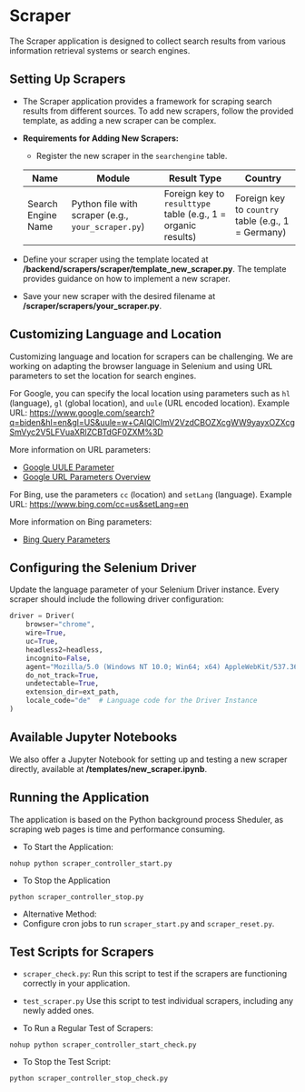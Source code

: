 # Scraper

The Scraper application is designed to collect search results from various information retrieval systems or search engines.

## Setting Up Scrapers

- The Scraper application provides a framework for scraping search results from different sources. To add new scrapers, follow the provided template, as adding a new scraper can be complex.

- **Requirements for Adding New Scrapers:**
  - Register the new scraper in the `searchengine` table.

  | Name                  | Module                           | Result Type                | Country                 |
  |-----------------------|----------------------------------|----------------------------|-------------------------|
  | Search Engine Name    | Python file with scraper (e.g., `your_scraper.py`) | Foreign key to `resulttype` table (e.g., 1 = organic results) | Foreign key to `country` table (e.g., 1 = Germany) |

- Define your scraper using the template located at **/backend/scrapers/scraper/template_new_scraper.py**. The template provides guidance on how to implement a new scraper.
- Save your new scraper with the desired filename at **/scraper/scrapers/your_scraper.py**.

## Customizing Language and Location

Customizing language and location for scrapers can be challenging. We are working on adapting the browser language in Selenium and using URL parameters to set the location for search engines.

For Google, you can specify the local location using parameters such as `hl` (language), `gl` (global location), and `uule` (URL encoded location). Example URL:
https://www.google.com/search?q=biden&hl=en&gl=US&uule=w+CAIQICImV2VzdCBOZXcgWW9yayxOZXcgSmVyc2V5LFVuaXRlZCBTdGF0ZXM%3D

More information on URL parameters:
- [Google UULE Parameter](https://valentin.app/uule.html)
- [Google URL Parameters Overview](https://padavvan.github.io/)

For Bing, use the parameters `cc` (location) and `setLang` (language). Example URL:
https://www.bing.com/cc=us&setLang=en

More information on Bing parameters:
- [Bing Query Parameters](https://github.com/MicrosoftDocs/bing-docs/blob/main/bing-docs/bing-news-search/reference/query-parameters.md#setlang)


## Configuring the Selenium Driver

Update the language parameter of your Selenium Driver instance. Every scraper should include the following driver configuration:

```python
driver = Driver(
    browser="chrome",
    wire=True,
    uc=True,
    headless2=headless,
    incognito=False,
    agent="Mozilla/5.0 (Windows NT 10.0; Win64; x64) AppleWebKit/537.36 (KHTML, like Gecko) Chrome/119.0.0.0 Safari/537.36",
    do_not_track=True,
    undetectable=True,
    extension_dir=ext_path,
    locale_code="de"  # Language code for the Driver Instance
)
```

## Available Jupyter Notebooks
We also offer a Jupyter Notebook for setting up and testing a new scraper directly, available at **/templates/new_scraper.ipynb**.

## Running the Application

The application is based on the Python background process Sheduler, as scraping web pages is time and performance consuming.

- To Start the Application:
```
nohup python scraper_controller_start.py
```

- To Stop the Application
```
python scraper_controller_stop.py
```

- Alternative Method:
- Configure cron jobs to run `scraper_start.py` and `scraper_reset.py`.

## Test Scripts for Scrapers
- `scraper_check.py`: Run this script to test if the scrapers are functioning correctly in your application.
- `test_scraper.py` Use this script to test individual scrapers, including any newly added ones.

- To Run a Regular Test of Scrapers:
```
nohup python scraper_controller_start_check.py
```
- To Stop the Test Script:
```
python scraper_controller_stop_check.py
```
